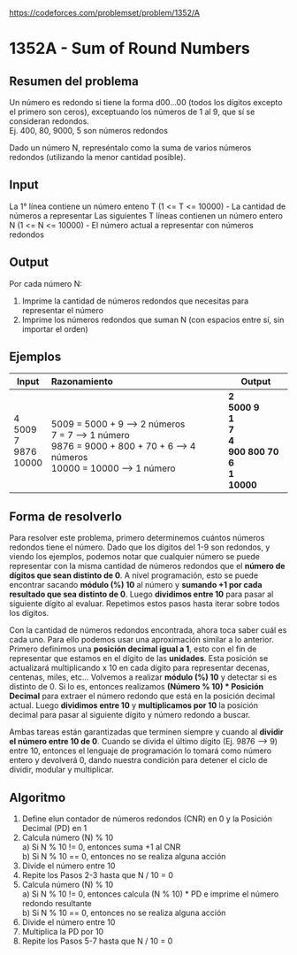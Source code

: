 https://codeforces.com/problemset/problem/1352/A

# 1352A - Sum of Round Numbers

## Resumen del problema
Un número es redondo si tiene la forma d00...00 (todos los dígitos excepto el primero son ceros), exceptuando los números de 1 al 9, que sí se consideran redondos. \
Ej. 400, 80, 9000, 5 son números redondos 

Dado un número N, represéntalo como la suma de varios números redondos (utilizando la menor cantidad posible). 

## Input
La 1° línea contiene un número enteno T (1 <= T <= 10000) - La cantidad de números a representar
Las siguientes T líneas contienen un número entero N (1 <= N <= 10000) - El número actual a representar con números redondos

## Output
Por cada número N: 
1) Imprime la cantidad de números redondos que necesitas para representar el número
2) Imprime los números redondos que suman N (con espacios entre sí, sin importar el orden)


## Ejemplos
| Input       | Razonamiento  | Output    |
| ----------- | :------------ | --------- |
| 4 <br> 5009 <br> 7 <br> 9876 <br> 10000  | <br> 5009 = 5000 + 9 --> 2 números <br> 7 = 7 --> 1 número <br> 9876 = 9000 + 800 + 70 + 6 --> 4 números <br> 10000 = 10000 --> 1 número | **2** <br> **5000 9** <br> **1** <br> **7** <br> **4** <br> **900 800 70 6** <br> **1** <br> **10000** |

## Forma de resolverlo
Para resolver este problema, primero determinemos cuántos números redondos tiene el número. Dado que los dígitos del 1-9 son redondos, y viendo los ejemplos, podemos notar que cualquier número se puede representar con la misma cantidad de números redondos que el **número de dígitos que sean distinto de 0**. A nivel programación, esto se puede encontrar sacando **módulo (%) 10** al número y **sumando +1 por cada resultado que sea distinto de 0**. Luego **dividimos entre 10** para pasar al siguiente dígito al evaluar. Repetimos estos pasos hasta iterar sobre todos los dígitos.

Con la cantidad de números redondos encontrada, ahora toca saber cuál es cada uno. Para ello podemos usar una aproximación similar a lo anterior. Primero definimos una **posición decimal igual a 1**, esto con el fin de representar que estamos en el dígito de las **unidades**. Esta posición se actualizará multiplicando x 10 en cada dígito para representar decenas, centenas, miles, etc... Volvemos a realizar **módulo (%) 10** y detectar si es distinto de 0. Si lo es, entonces realizamos **(Número % 10) * Posición Decimal** para extraer el número redondo que está en la posición decimal actual. Luego **dividimos entre 10** y **multiplicamos por 10** la posición decimal para pasar al siguiente dígito y número redondo a buscar.

Ambas tareas están garantizadas que terminen siempre y cuando al **dividir el número entre 10 de 0**. Cuando se divida el último dígito (Ej. 9876 --> 9) entre 10, entonces el lenguaje de programación lo tomará como número entero y devolverá 0, dando nuestra condición para detener el ciclo de dividir, modular y multiplicar.

## Algoritmo
1) Define elun contador de números redondos (CNR) en 0 y la Posición Decimal (PD) en 1
2) Calcula número (N) % 10 \
a) Si N % 10 != 0, entonces suma +1 al CNR \
b) Si N % 10 == 0, entonces no se realiza alguna acción 
3) Divide el número entre 10
4) Repite los Pasos 2-3 hasta que N / 10 = 0
5) Calcula número (N) % 10 \
a) Si N % 10 != 0, entonces calcula (N % 10) * PD e imprime el número redondo resultante \
b) Si N % 10 == 0, entonces no se realiza alguna acción 
6) Divide el número entre 10
7) Multiplica la PD por 10
8) Repite los Pasos 5-7 hasta que N / 10 = 0
